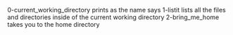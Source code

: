 0-current_working_directory prints as the name says
1-listit lists all the files and directories inside of the current working directory
2-bring_me_home takes you to the home directory
